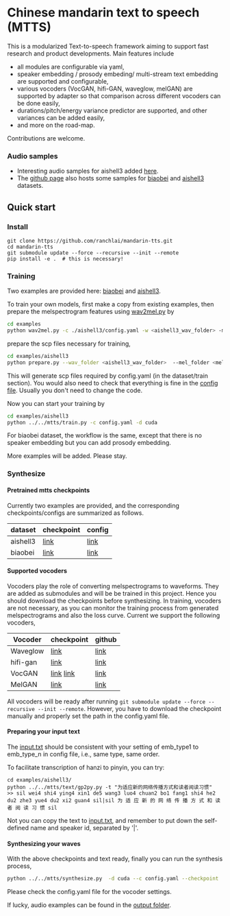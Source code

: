 # Chinese mandarin text to speech (MTTS)

This is a modularized Text-to-speech framework aiming to support fast research and product developments. Main features include
- all modules are configurable via yaml, 
- speaker embedding / prosody embeding/ multi-stream  text embedding are supported and configurable, 
- various vocoders (VocGAN, hifi-GAN, waveglow, melGAN) are supported by adapter so that comparison across different vocoders can be done easily, 
- durations/pitch/energy variance predictor are supported, and other variances can be added easily, 
- and more on the road-map. 

Contributions are welcome. 

### Audio samples

- Interesting audio samples for aishell3 added [here](./docs/samples/aishell3).
- The <a href="https://ranchlai.github.io/mandarin-tts/">github page</a> also hosts some samples for  [biaobei](https://www.data-baker.com/en/#/data/index/source) and [aishell3](https://www.openslr.org/93/) datasets.

## Quick start

### Install

```
git clone https://github.com/ranchlai/mandarin-tts.git
cd mandarin-tts
git submodule update --force --recursive --init --remote
pip install -e .  # this is necessary!

```

### Training
Two examples are provided here: [biaobei](./examples/biaobei) and [aishell3](./examples/aishell3). 

To train your own models, first make a copy from existing examples, then  prepare the melspectrogram features using [wav2mel.py](./examples/wav2mel.py) by
``` sh
cd examples
python wav2mel.py -c ./aishell3/config.yaml -w <aishell3_wav_folder> -m <mel_folder> -d cpu
```

prepare the scp files necessary for training, 
``` sh
cd examples/aishell3
python prepare.py --wav_folder <aishell3_wav_folder>  --mel_folder <mel_folder> --dst_folder ./train/
```
This will generate scp files required by config.yaml (in the dataset/train section). 
You would also need to check that everything is fine in the [config file](./examples/aishell3/config.yaml). 
Usually you don't need to change the code. 

Now you can start your training by 
``` sh
cd examples/aishell3
python ../../mtts/train.py -c config.yaml -d cuda
```

For biaobei dataset, the workflow is the same, except that there is no speaker embedding but you can add prosody embedding. 

More examples will be added. Please stay. 

### Synthesize 

#### Pretrained mtts checkpoints

Currently two examples are provided, and the corresponding checkpoints/configs are summarized as follows. 

| dataset | checkpoint| config |
| --------------- | --------------- | --------------- |
| aishell3 | [link](https://zenodo.org/record/4912321#.YMN2-FMzakA) | [link](./examples/aishell3/config.yaml)|
| biaobei | [link](https://zenodo.org/record/4910507#.YMN29lMzakA) | [link](./examples/biaobei/config.yaml)|

#### Supported vocoders
Vocoders play the role of converting melspectrograms to waveforms. They are added as submodules and will be be trained in this project. Hence you should download the checkpoints before synthesizing. In training, vocoders are not necessary, as you can monitor the training process from generated melspectrograms and also the loss curve. Current we support the following vocoders, 

| Vocoder | checkpoint| github |
| --------------- | --------------- | --------------- |
| Waveglow | [link](https://drive.google.com/file/d/1RxvxtOlzUUvUj2dAaBKgptHC6NyMqMm3/view?usp=sharing) | [link](https://github.com/ranchlai/waveglow.git)|
| hifi-gan | [link](https://drive.google.com/drive/folders/1-eEYTB5Av9jNql0WGBlRoi-WH2J7bp5Y) | [link](https://github.com/ranchlai/hifi-gan)
| VocGAN |[link](https://drive.google.com/file/d/1nfD84ot7o3u2tFR7YkSp2vQWVnNJ-md_/view) [link](https://zenodo.org/record/4743731/files/vctk_pretrained_model_3180.pt)|[link](https://github.com/ranchlai/VocGAN) |
| MelGAN |[link](https://drive.google.com/drive/folders/1tcg7ZK-X6RYM6-rB9_-CXvS4e_qwe_Z5?usp=sharing) |[link](https://github.com/ranchlai/melgan) |


All vocoders will be ready after running ```git submodule update --force --recursive --init --remote```. However, you have to download the checkpoint manually and properly set the path in the config.yaml file. 

#### Preparing your input text

The [input.txt]('./examples/aishell3/input.txt) should be consistent with your setting  of emb_type1 to emb_type_n in config file, i.e., same type, same order.

To facilitate transcription of hanzi to pinyin, you can try:
```
cd examples/aishell3/
python ../../mtts/text/gp2py.py -t "为适应新的网络传播方式和读者阅读习惯"
>> sil wei4 shi4 ying4 xin1 de5 wang3 luo4 chuan2 bo1 fang1 shi4 he2 du2 zhe3 yue4 du2 xi2 guan4 sil|sil 为 适 应 新 的 网 络 传 播 方 式 和 读 者 阅 读 习 惯 sil
```
Not you can copy the text to [input.txt](./examples/aishell3/input.txt), and remember to put down the self-defined name and speaker id, separated by '|'. 


#### Synthesizing your waves
With the above checkpoints and text ready, finally you can run the synthesis process, 
``` sh
python ../../mtts/synthesize.py  -d cuda --c config.yaml --checkpoint ./checkpoints/checkpoint_1240000.pth.tar -i input.txt
```
Please check the config.yaml file for the vocoder settings. 

If lucky, audio examples can be found in the [output folder](./examples/aishell3/outputs/). 





